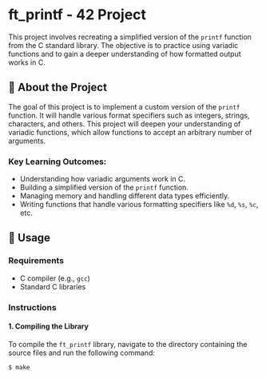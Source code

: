 # ft_printf - 42 Project

This project involves recreating a simplified version of the `printf` function from the C standard library. The objective is to practice using variadic functions and to gain a deeper understanding of how formatted output works in C.

## 📄 About the Project

The goal of this project is to implement a custom version of the `printf` function. It will handle various format specifiers such as integers, strings, characters, and others. This project will deepen your understanding of variadic functions, which allow functions to accept an arbitrary number of arguments.

### Key Learning Outcomes:
- Understanding how variadic arguments work in C.
- Building a simplified version of the `printf` function.
- Managing memory and handling different data types efficiently.
- Writing functions that handle various formatting specifiers like `%d`, `%s`, `%c`, etc.

## 🔧 Usage

### Requirements
- C compiler (e.g., `gcc`)
- Standard C libraries

### Instructions

#### 1. Compiling the Library

To compile the `ft_printf` library, navigate to the directory containing the source files and run the following command:

```bash
$ make
